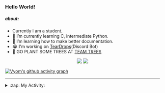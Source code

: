 ### Hello World!

##### about:
- Currently I am a student.
- 🌱 I’m currently learning C, intermediate Python.
- 🌱 I’m learning how to make better documentation.
- 😭 I'm working on [TearDrops](https://github.com/Vyvy-vi/TearDrops)(Discord Bot)
- 🌱 GO PLANT SOME TREES AT [TEAM TREES](https://teamtrees.org/)

<p align="center">
  <a href="https://twitter.com/Vyvy_viM"><img target="_blank" src="https://img.shields.io/badge/twitter%20@Vyvy_viM-0D95E8?style=for-the-badge&logo=twitter&logoColor=white"/></a> 
  <a href="https://vyvy-vi.github.io/portfolio"><img target="_blank" src="https://img.shields.io/badge/-I%27m_craving_for_open_source-green?style=for-the-badge&logo=github&logoColor=black"/></a> 
</p>

[![Vyom's github activity graph](https://activity-graph.herokuapp.com/graph?username=Vyvy-vi)](https://github.com/ashutosh00710/github-readme-activity-graph)

---
<details>
  <summary>:zap: My Activity:</summary>
  
<!--START_SECTION:waka-->
**I'm a Night 🦉** 

```text
🌞 Morning    27 commits     █░░░░░░░░░░░░░░░░░░░░░░░░   4.59% 
🌆 Daytime    159 commits    ██████░░░░░░░░░░░░░░░░░░░   27.04% 
🌃 Evening    254 commits    ██████████░░░░░░░░░░░░░░░   43.2% 
🌙 Night      148 commits    ██████░░░░░░░░░░░░░░░░░░░   25.17%

```
📅 **I'm Most Productive on Thursday** 

```text
Monday       89 commits     ███░░░░░░░░░░░░░░░░░░░░░░   15.14% 
Tuesday      93 commits     ████░░░░░░░░░░░░░░░░░░░░░   15.82% 
Wednesday    80 commits     ███░░░░░░░░░░░░░░░░░░░░░░   13.61% 
Thursday     115 commits    █████░░░░░░░░░░░░░░░░░░░░   19.56% 
Friday       34 commits     █░░░░░░░░░░░░░░░░░░░░░░░░   5.78% 
Saturday     77 commits     ███░░░░░░░░░░░░░░░░░░░░░░   13.1% 
Sunday       100 commits    ████░░░░░░░░░░░░░░░░░░░░░   17.01%

```


📊 **This Week I Spent My Time On** 

```text
🔥 Editors: 
Vim                      7 hrs 39 mins       ████████████████████████░   98.88% 
VS Code                  5 mins              ░░░░░░░░░░░░░░░░░░░░░░░░░   1.12%

🐱‍💻 Projects: 
Shepherd-bot             6 hrs 55 mins       ██████████████████████░░░   89.41% 
TEC-Discord-Automation   24 mins             █░░░░░░░░░░░░░░░░░░░░░░░░   5.36% 
Unknown Project          19 mins             █░░░░░░░░░░░░░░░░░░░░░░░░   4.2% 
TEC-Discord-Oauth2       3 mins              ░░░░░░░░░░░░░░░░░░░░░░░░░   0.83% 
TearDrops                0 secs              ░░░░░░░░░░░░░░░░░░░░░░░░░   0.2%

```


 Last Updated on 04/07/2021
<!--END_SECTION:waka-->
</details>
